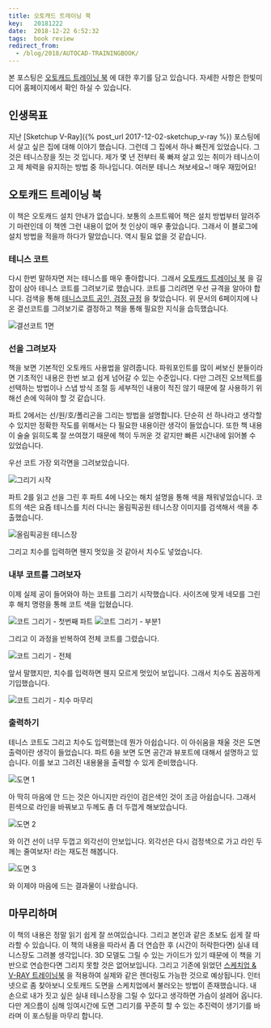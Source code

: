 ```yaml
---
title: 오토캐드 트레이닝 북
key:   20181222
date:  2018-12-22 6:52:32
tags:  book review
redirect_from:
  - /blog/2018/AUTOCAD-TRAININGBOOK/
---
```


본 포스팅은 [오토캐드 트레이닝 북](http://www.hanbit.co.kr/store/books/look.php?p_code=B6270769200) 에 대한 후기를 담고 있습니다.
자세한 사항은 한빛미디어 홈페이지에서 확인 하실 수 있습니다.

## 인생목표

지난 [Sketchup V-Ray]({% post_url 2017-12-02-sketchup_v-ray %}) 포스팅에서 살고 싶은 집에 대해 이야기 했습니다.
그런데 그 집에서 하나 빠진게 있었습니다.
그것은 테니스장을 짓는 것 입니다.
제가 몇 년 전부터 푹 빠져 살고 있는 취미가 테니스이고 제 체력을 유지하는 방법 중 하나입니다.
여러분 테니스 쳐보세요~! 매우 재밌어요!

<!--more-->

## 오토캐드 트레이닝 북

이 책은 오토캐드 설치 안내가 없습니다.
보통의 소프트웨어 책은 설치 방법부터 알려주기 마련인데 이 책엔 그런 내용이 없어 첫 인상이 매우 좋았습니다.
그래서 이 블로그에 설치 방법을 적을까 하다가 말았습니다.
역시 필요 없을 것 같습니다.



### 테니스 코트

다시 한번 말하자면 저는 테니스를 매우 좋아합니다.
그래서 [오토캐드 트레이닝 북](http://www.hanbit.co.kr/store/books/look.php?p_code=B6270769200) 을 길잡이 삼아 테니스 코트를 그려보기로 했습니다.
코트를 그리려면 우선 규격을 알아야 합니다.
검색을 통해 [테니스코트 공인, 검정 규정](http://www.kortennis.co.kr/data_download/2011_tennis_rule.pdf) 을 찾았습니다.
위 문서의 6페이지에 나온 결선코트를 그려보기로 결정하고 책을 통해 필요한 지식을 습득했습니다.

![결선코트 1면](/assets/images/autocad_trainingbook/tennis_court.png)



### 선을 그려보자

책을 보면 기본적인 오토캐드 사용법을 알려줍니다.
파워포인트를 많이 써보신 분들이라면 기초적인 내용은 한번 보고 쉽게 넘어갈 수 있는 수준입니다.
다만 그려진 오브젝트를 선택하는 방법이나 스냅 방식 조절 등 세부적인 내용이 적진 않기 때문에 잘 사용하기 위해선 손에 익혀야 할 것 같습니다.

파트 2에서는 선/원/호/폴리곤을 그리는 방법을 설명합니다.
단순히 선 하나라고 생각할 수 있지만 정확한 작도를 위해서는 다 필요한 내용이란 생각이 들었습니다.
또한 책 내용이 술술 읽히도록 잘 쓰여졌기 때문에 책이 두꺼운 것 같지만 빠른 시간내에 읽어볼 수 있었습니다.

우선 코트 가장 외각면을 그려보았습니다.

![그리기 시작](/assets/images/autocad_trainingbook/draw1.png)


파트 2를 읽고 선을 그린 후 파트 4에 나오는 해치 설명을 통해 색을 채워넣었습니다.
코트의 색은 요즘 테니스를 치러 다니는 올림픽공원 테니스장 이미지를 검색해서 색을 추출했습니다.

![올림픽공원 테니스장](/assets/images/autocad_trainingbook/tennis_court_color.png)

그리고 치수를 입력하면 웬지 멋있을 것 같아서 치수도 넣었습니다.



### 내부 코트를 그려보자

이제 실제 공이 들어와야 하는 코트를 그리기 시작했습니다.
사이즈에 맞게 네모를 그린 후 해치 명령을 통해 코트 색을 입혔습니다.

![코트 그리기 - 첫번째 파트](/assets/images/autocad_trainingbook/draw2.png)
![코트 그리기 - 부분1](/assets/images/autocad_trainingbook/draw3.png)

그리고 이 과정을 반복하여 전체 코트를 그렸습니다.

![코트 그리기 - 전체](/assets/images/autocad_trainingbook/draw4.png)

앞서 말했지만, 치수를 입력하면 웬지 모르게 멋있어 보입니다.
그래서 치수도 꼼꼼하게 기입했습니다.

![코트 그리기 - 치수 마무리](/assets/images/autocad_trainingbook/draw5.png)



### 출력하기

테니스 코트도 그리고 치수도 입력했는데 뭔가 아쉽습니다.
이 아쉬움을 채울 것은 도면 출력이란 생각이 들었습니다.
파트 6을 보면 도면 공간과 뷰포트에 대해서 설명하고 있습니다.
이를 보고 그려진 내용물을 출력할 수 있게 준비했습니다.

![도면 1](/assets/images/autocad_trainingbook/result1.png)

아 딱히 마음에 안 드는 것은 아니지만 라인이 검은색인 것이 조금 아쉽습니다.
그래서 흰색으로 라인을 바꿔보고 두께도 좀 더 두껍게 해보았습니다.

![도면 2](/assets/images/autocad_trainingbook/result2.png)

와 이건 선이 너무 두껍고 외각선이 안보입니다.
외각선은 다시 검정색으로 가고 라인 두께는 줄여보자! 라는 재도전 해봅니다.

![도면 3](/assets/images/autocad_trainingbook/result3.png)

와 이제야 마음에 드는 결과물이 나왔습니다.



## 마무리하며

이 책의 내용은 정말 읽기 쉽게 잘 쓰여있습니다.
그리고 본인과 같은 초보도 쉽게 잘 따라할 수 있습니다.
이 책의 내용을 따라서 좀 더 연습한 후 (시간이 허락한다면) 실내 테니스장도 그려볼 생각입니다.
3D 모델도 그릴 수 있는 가이드가 있기 때문에 이 책을 기반으로 연습한다면 그리지 못할 것은 없어보입니다.
그리고 기존에 읽었던 [스케치업 & V-RAY 트레이닝북](http://www.hanbit.co.kr/store/books/look.php?p_code=B7809647538) 을 적용하여 실제와 같은 렌더링도 가능한 것으로 예상됩니다.
인터넷으로 좀 찾아보니 오토캐드 도면을 스케치업에서 불러오는 방법이 존재했습니다.
내 손으로 내가 짓고 싶은 실내 테니스장을 그릴 수 있다고 생각하면 가슴이 설레어 옵니다.
다만 게으름이 심해 잉여시간에 도면 그리기를 꾸준히 할 수 있는 추진력이 생기기를 바라며 이 포스팅을 마무리 합니다.
